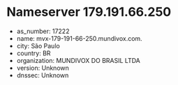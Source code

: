 # Nameserver 179.191.66.250

* as_number: 17222
* name: mvx-179-191-66-250.mundivox.com.
* city: São Paulo
* country: BR
* organization: MUNDIVOX DO BRASIL LTDA
* version: Unknown
* dnssec: Unknown
